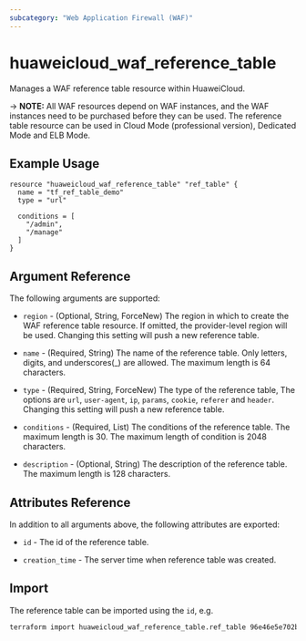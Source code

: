 ```yaml
---
subcategory: "Web Application Firewall (WAF)"
---
```


# huaweicloud_waf_reference_table

Manages a WAF reference table resource within HuaweiCloud.

-> **NOTE:** All WAF resources depend on WAF instances, and the WAF instances need to be purchased before they can be
used. The reference table resource can be used in Cloud Mode (professional version), Dedicated Mode and ELB Mode.

## Example Usage

```hcl
resource "huaweicloud_waf_reference_table" "ref_table" {
  name = "tf_ref_table_demo"
  type = "url"

  conditions = [
    "/admin",
    "/manage"
  ]
}
```

## Argument Reference

The following arguments are supported:

* `region` - (Optional, String, ForceNew) The region in which to create the WAF reference table resource. If omitted,
  the provider-level region will be used. Changing this setting will push a new reference table.

* `name` - (Required, String) The name of the reference table. Only letters, digits, and underscores(_) are allowed. The
  maximum length is 64 characters.

* `type` - (Required, String, ForceNew) The type of the reference table, The options are `url`, `user-agent`, `ip`,
  `params`, `cookie`, `referer` and `header`. Changing this setting will push a new reference table.

* `conditions` - (Required, List) The conditions of the reference table. The maximum length is 30. The maximum length of
  condition is 2048 characters.

* `description` - (Optional, String) The description of the reference table. The maximum length is 128 characters.

## Attributes Reference

In addition to all arguments above, the following attributes are exported:

* `id` - The id of the reference table.

* `creation_time` - The server time when reference table was created.

## Import

The reference table can be imported using the `id`, e.g.

```sh
terraform import huaweicloud_waf_reference_table.ref_table 96e46e5e702b4e2aa5609ad287de4788
```
